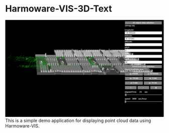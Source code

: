 # Harmoware-VIS-3D-Text
![topimage](topimage.jpg)
This is a simple demo application for displaying point cloud data using Harmoware-VIS.
